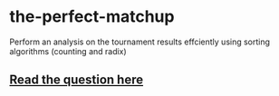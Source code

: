 # the-perfect-matchup

Perform an analysis on the tournament results effciently using sorting algorithms (counting and radix)

## [Read the question here](https://github.com/wongcheehao/the-perfect-matchup/blob/main/Documents/FIT2004/A1/Assignment1_v20220810_2222.pdf)

